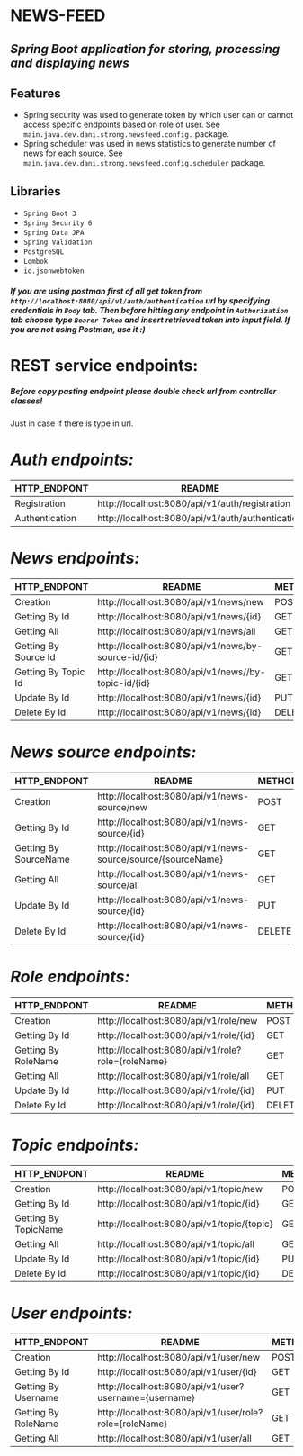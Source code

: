 # NEWS-FEED
## _Spring Boot application for storing, processing and displaying news_

## Features

- Spring security was used to generate token by which user can or cannot access specific endpoints based on role of user. See `main.java.dev.dani.strong.newsfeed.config.` package.
- Spring scheduler was used in news statistics to generate number of news for each source. See `main.java.dev.dani.strong.newsfeed.config.scheduler` package.

## Libraries
- `Spring Boot 3`
- `Spring Security 6`
- `Spring Data JPA`
- `Spring Validation`
- `PostgreSQL`
- `Lombok`
- `io.jsonwebtoken`


##### If you are using postman first of all get token from `http://localhost:8080/api/v1/auth/authentication` url by specifying credentials in `Body` tab. Then before hitting any endpoint in `Authorization` tab choose type `Bearer Token` and insert retrieved token into input field. If you are not using Postman, use it :)

# REST service endpoints:
##### Before copy pasting endpoint please double check url from controller classes!
Just in case if there is type in url.


# _Auth endpoints:_
| HTTP_ENDPONT | README | METHOD |  ACCESSED_ROLES |
| ------ | ------ | ------ | ------ |
| Registration | http://localhost:8080/api/v1/auth/registration | POST | ALL |
| Authentication | http://localhost:8080/api/v1/auth/authentication | POST | ALL |

# _News endpoints:_
| HTTP_ENDPONT | README | METHOD |  ACCESSED_ROLES |
| ------ | ------ | ------ | ------ |
| Creation | http://localhost:8080/api/v1/news/new | POST | ADMIN, EDITOR |
| Getting By Id | http://localhost:8080/api/v1/news/{id} | GET | ALL |
| Getting All | http://localhost:8080/api/v1/news/all  | GET | ALL |
| Getting By Source Id | http://localhost:8080/api/v1/news/by-source-id/{id} | GET | ALL |
| Getting By Topic Id | http://localhost:8080/api/v1/news//by-topic-id/{id} | GET | ALL |
| Update By Id | http://localhost:8080/api/v1/news/{id} | PUT | ADMIN, EDITOR |
| Delete By Id | http://localhost:8080/api/v1/news/{id} | DELETE | ADMIN, EDITOR |

# _News source endpoints:_
| HTTP_ENDPONT | README | METHOD |  ACCESSED_ROLES |
| ------ | ------ | ------ | ------ |
| Creation | http://localhost:8080/api/v1/news-source/new | POST | ADMIN |
| Getting By Id | http://localhost:8080/api/v1/news-source/{id} | GET | ADMIN |
| Getting By SourceName | http://localhost:8080/api/v1/news-source/source/{sourceName}  | GET | ADMIN |
| Getting All | http://localhost:8080/api/v1/news-source/all | GET | ADMIN |
| Update By Id | http://localhost:8080/api/v1/news-source/{id} | PUT | ADMIN |
| Delete By Id | http://localhost:8080/api/v1/news-source/{id} | DELETE | ADMIN |

# _Role endpoints:_
| HTTP_ENDPONT | README | METHOD |  ACCESSED_ROLES |
| ------ | ------ | ------ | ------ |
| Creation | http://localhost:8080/api/v1/role/new | POST | ADMIN |
| Getting By Id | http://localhost:8080/api/v1/role/{id} | GET | ADMIN |
| Getting By RoleName | http://localhost:8080/api/v1/role?role={roleName}  | GET | ADMIN |
| Getting All | http://localhost:8080/api/v1/role/all | GET | ADMIN |
| Update By Id | http://localhost:8080/api/v1/role/{id} | PUT | ADMIN |
| Delete By Id | http://localhost:8080/api/v1/role/{id} | DELETE | ADMIN |

# _Topic endpoints:_
| HTTP_ENDPONT | README | METHOD |  ACCESSED_ROLES |
| ------ | ------ | ------ | ------ |
| Creation | http://localhost:8080/api/v1/topic/new | POST | ADMIN |
| Getting By Id | http://localhost:8080/api/v1/topic/{id} | GET | ADMIN |
| Getting By TopicName | http://localhost:8080/api/v1/topic/{topic} | GET | ADMIN |
| Getting All | http://localhost:8080/api/v1/topic/all | GET | ADMIN |
| Update By Id | http://localhost:8080/api/v1/topic/{id} | PUT | ADMIN |
| Delete By Id | http://localhost:8080/api/v1/topic/{id} | DELETE | ADMIN |

# _User endpoints:_
| HTTP_ENDPONT | README | METHOD |  ACCESSED_ROLES |
| ------ | ------ | ------ | ------ |
| Creation | http://localhost:8080/api/v1/user/new | POST | ADMIN |
| Getting By Id | http://localhost:8080/api/v1/user/{id} | GET | ADMIN |
| Getting By Username | http://localhost:8080/api/v1/user?username={username}  | GET | ADMIN |
| Getting By RoleName | http://localhost:8080/api/v1/user/role?role={roleName}  | GET | ADMIN |
| Getting All | http://localhost:8080/api/v1/user/all | GET | ADMIN |


